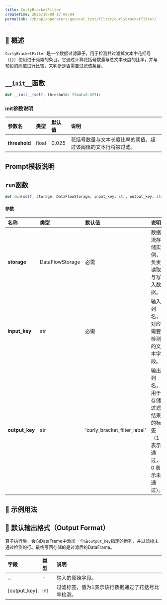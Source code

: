 ```yaml
---
title: CurlyBracketFilter
createTime: 2025/10/09 17:09:04
permalink: /zh/api/operators/general_text/filter/curlybracketfilter/
---
```


## 📘 概述

`CurlyBracketFilter` 是一个数据过滤算子，用于检测并过滤掉文本中花括号（`{}`）使用过于频繁的条目。它通过计算花括号数量与总文本长度的比率，并与预设的阈值进行比较，来判断是否需要过滤该条目。

## `__init__`函数

```python
def __init__(self, threshold: float=0.025):
```

### init参数说明

| 参数名        | 类型  | 默认值  | 说明                                                         |
| :------------ | :---- | :------ | :----------------------------------------------------------- |
| **threshold** | float | 0.025   | 花括号数量与文本长度比率的阈值，超过该阈值的文本行将被过滤。 |

## Prompt模板说明

## `run`函数

```python
def run(self, storage: DataFlowStorage, input_key: str, output_key: str='curly_bracket_filter_label'):
```

#### 参数

| 名称          | 类型              | 默认值                       | 说明                                                         |
| :------------ | :---------------- | :--------------------------- | :----------------------------------------------------------- |
| **storage**   | DataFlowStorage   | 必需                         | 数据流存储实例，负责读取与写入数据。                         |
| **input_key** | str               | 必需                         | 输入列名，对应需要检测的文本字段。                           |
| **output_key**| str               | 'curly_bracket_filter_label' | 输出列名，用于存储过滤结果的标签（1 表示通过，0 表示未通过）。 |

## 🧠 示例用法

## 🧾 默认输出格式（Output Format）

算子执行后，会向DataFrame中添加一个由`output_key`指定的新列，并过滤掉未通过检测的行。最终写回存储的是过滤后的DataFrame。

| 字段                     | 类型 | 说明                                             |
| :----------------------- | :--- | :----------------------------------------------- |
| ...                      | -    | 输入的原始字段。                                 |
| [output_key]             | int  | 过滤标签，值为1表示该行数据通过了花括号比率检测。 |
